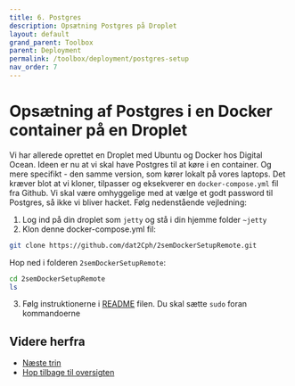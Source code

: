```yaml
---
title: 6. Postgres
description: Opsætning Postgres på Droplet
layout: default
grand_parent: Toolbox
parent: Deployment
permalink: /toolbox/deployment/postgres-setup
nav_order: 7
---
```

# Opsætning af Postgres i en Docker container på en Droplet

Vi har allerede oprettet en Droplet med Ubuntu og Docker hos Digital Ocean. Ideen er nu
at vi skal have Postgres til at køre i en container. Og mere specifikt - den samme version,
som kører lokalt på vores laptops. Det kræver blot at vi kloner, tilpasser og eksekverer en `docker-compose.yml` fil fra Github. Vi skal være omhyggelige med at vælge et godt password til Postgres, så ikke vi bliver hacket. Følg nedenstående vejledning:

1. Log ind på din droplet som `jetty` og stå i din hjemme folder `~jetty`
2. Klon denne docker-compose.yml fil:

```bash
git clone https://github.com/dat2Cph/2semDockerSetupRemote.git
```

Hop ned i folderen `2semDockerSetupRemote`:

```bash
cd 2semDockerSetupRemote
ls
```

3. Følg instruktionerne i [README](https://github.com/dat2Cph/2semDockerSetupRemote) filen. Du skal sætte `sudo` foran kommandoerne

## Videre herfra

- [Næste trin](./snapshot.md)
- [Hop tilbage til oversigten](./README.md)
